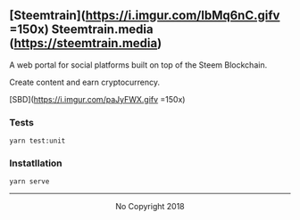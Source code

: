 ## [Steemtrain](https://i.imgur.com/lbMq6nC.gifv =150x) Steemtrain.media (https://steemtrain.media)

A web portal for social platforms built on top of the Steem Blockchain.
<p>Create content and earn cryptocurrency.</p>

[SBD](https://i.imgur.com/paJyFWX.gifv =150x)

### Tests
`yarn test:unit`

### Instatllation
`yarn serve`


---
<center>No Copyright 2018</center>





